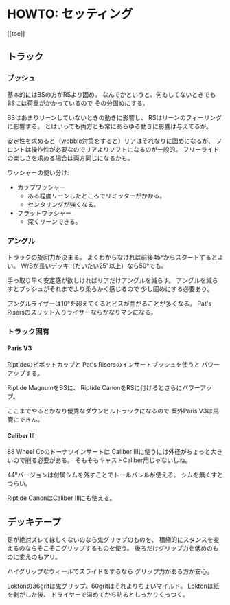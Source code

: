 # HOWTO: セッティング

[[toc]]

## トラック

### ブッシュ

基本的にはBSの方がRSより固め。
なんでかというと、何もしてないときでもBSには荷重がかかっているので
その分固めにする。

BSはあまりリーンしていないときの動きに影響し、
RSはリーンのフィーリングに影響する。
とはいっても両方とも常にあらゆる動きに影響は与えてるが。

安定性を求めると（wobble対策をすると）リアはそれなりに固めになるが、
フロントは操作性が必要なのでリアよりソフトになるのが一般的。
フリーライドの楽しさを求める場合は両方同じになるかも。

ワッシャーの使い分け:

- カップワッシャー
  - ある程度リーンしたところでリミッターがかかる。
  - センタリングが強くなる。
- フラットワッシャー
  - 深くリーンできる。

### アングル

トラックの旋回力が決まる。
よくわからなければ前後45°からスタートするとよい。
W/Bが長いデッキ（だいたい25"以上）なら50°でも。

手っ取り早く安定感が欲しければリアだけアングルを減らす。
アングルを減らすとブッシュがそれまでより柔らかく感じるので
少し固めにする必要あり。

アングルライザーは10°を超えてくるとビスが曲がることが多くなる。
Pat's Risersのスリット入りライザーならかなりマシになる。

### トラック固有

#### Paris V3

Riptideのピボットカップと
Pat's Risersのインサートブッシュを使うと
パワーアップする。

Riptide MagnumをBSに、
Riptide CanonをRSに付けるとさらにパワーアップ。

ここまでやるとかなり優秀なダウンヒルトラックになるので
案外Paris V3は馬鹿にできん。

#### Caliber III

88 Wheel Coのドーナツインサートは
Caliber IIIに使うには外径がちょっと大きいので削る必要がある。
そもそもキャストCaliber用じゃないしね。

44°バージョンは付属シムを外すことでトールバレルが使える。
シムを無くすとつらい。

Riptide CanonはCaliber IIIにも使える。

## デッキテープ

足が絶対ズレてほしくないのなら鬼グリップのものを、
積極的にスタンスを変えるのならそこそこグリップするものを使う。
後ろだけグリップ力を低めのものに変えのもアリ。

ハイグリップなウィールでスライドをするなら
グリップ力がある方が安心。

Loktonの36gritは鬼グリップ。60gritはそれよりちょいマイルド。
Loktonは紙を剥がした後、
ドライヤーで温めてから貼るとしっかりくっつく。
